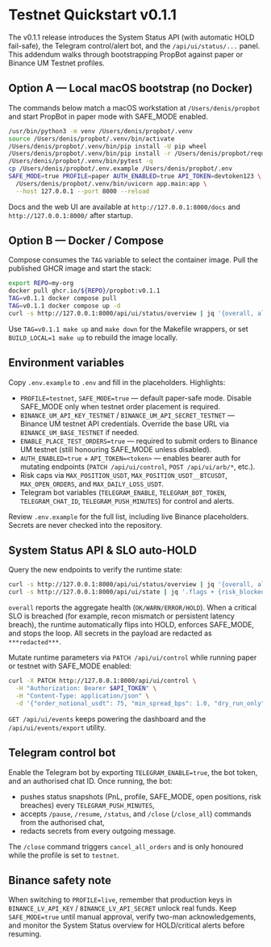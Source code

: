 # Testnet Quickstart v0.1.1

The v0.1.1 release introduces the System Status API (with automatic HOLD
fail-safe), the Telegram control/alert bot, and the `/api/ui/status/...` panel.
This addendum walks through bootstrapping PropBot against paper or Binance UM
Testnet profiles.

## Option A — Local macOS bootstrap (no Docker)

The commands below match a macOS workstation at `/Users/denis/propbot` and start
PropBot in paper mode with SAFE_MODE enabled.

```bash
/usr/bin/python3 -m venv /Users/denis/propbot/.venv
source /Users/denis/propbot/.venv/bin/activate
/Users/denis/propbot/.venv/bin/pip install -U pip wheel
/Users/denis/propbot/.venv/bin/pip install -r /Users/denis/propbot/requirements.txt
/Users/denis/propbot/.venv/bin/pytest -q
cp /Users/denis/propbot/.env.example /Users/denis/propbot/.env
SAFE_MODE=true PROFILE=paper AUTH_ENABLED=true API_TOKEN=devtoken123 \
  /Users/denis/propbot/.venv/bin/uvicorn app.main:app \
  --host 127.0.0.1 --port 8000 --reload
```

Docs and the web UI are available at `http://127.0.0.1:8000/docs` and
`http://127.0.0.1:8000/` after startup.

## Option B — Docker / Compose

Compose consumes the `TAG` variable to select the container image. Pull the
published GHCR image and start the stack:

```bash
export REPO=my-org
docker pull ghcr.io/${REPO}/propbot:v0.1.1
TAG=v0.1.1 docker compose pull
TAG=v0.1.1 docker compose up -d
curl -s http://127.0.0.1:8000/api/ui/status/overview | jq '{overall, alerts}'
```

Use `TAG=v0.1.1 make up` and `make down` for the Makefile wrappers, or set
`BUILD_LOCAL=1 make up` to rebuild the image locally.

## Environment variables

Copy `.env.example` to `.env` and fill in the placeholders. Highlights:

- `PROFILE=testnet`, `SAFE_MODE=true` — default paper-safe mode. Disable
  SAFE_MODE only when testnet order placement is required.
- `BINANCE_UM_API_KEY_TESTNET` / `BINANCE_UM_API_SECRET_TESTNET` — Binance UM
  testnet API credentials. Override the base URL via `BINANCE_UM_BASE_TESTNET`
  if needed.
- `ENABLE_PLACE_TEST_ORDERS=true` — required to submit orders to Binance UM
  testnet (still honouring SAFE_MODE unless disabled).
- `AUTH_ENABLED=true` + `API_TOKEN=<token>` — enables bearer auth for
  mutating endpoints (`PATCH /api/ui/control`, `POST /api/ui/arb/*`, etc.).
- Risk caps via `MAX_POSITION_USDT`, `MAX_POSITION_USDT__BTCUSDT`,
  `MAX_OPEN_ORDERS`, and `MAX_DAILY_LOSS_USDT`.
- Telegram bot variables (`TELEGRAM_ENABLE`, `TELEGRAM_BOT_TOKEN`,
  `TELEGRAM_CHAT_ID`, `TELEGRAM_PUSH_MINUTES`) for control and alerts.

Review `.env.example` for the full list, including live Binance placeholders.
Secrets are never checked into the repository.

## System Status API & SLO auto-HOLD

Query the new endpoints to verify the runtime state:

```bash
curl -s http://127.0.0.1:8000/api/ui/status/overview | jq '{overall, alerts}'
curl -s http://127.0.0.1:8000/api/ui/state | jq '.flags + {risk_blocked, risk_reasons}'
```

`overall` reports the aggregate health (`OK/WARN/ERROR/HOLD`). When a critical
SLO is breached (for example, recon mismatch or persistent latency breach), the
runtime automatically flips into HOLD, enforces SAFE_MODE, and stops the
loop. All secrets in the payload are redacted as `***redacted***`.

Mutate runtime parameters via `PATCH /api/ui/control` while running paper or
testnet with SAFE_MODE enabled:

```bash
curl -X PATCH http://127.0.0.1:8000/api/ui/control \
  -H "Authorization: Bearer $API_TOKEN" \
  -H "Content-Type: application/json" \
  -d '{"order_notional_usdt": 75, "min_spread_bps": 1.0, "dry_run_only": true}'
```

`GET /api/ui/events` keeps powering the dashboard and the `/api/ui/events/export`
utility.

## Telegram control bot

Enable the Telegram bot by exporting `TELEGRAM_ENABLE=true`, the bot token, and
an authorised chat ID. Once running, the bot:

- pushes status snapshots (PnL, profile, SAFE_MODE, open positions, risk
  breaches) every `TELEGRAM_PUSH_MINUTES`,
- accepts `/pause`, `/resume`, `/status`, and `/close` (`/close_all`) commands
  from the authorised chat,
- redacts secrets from every outgoing message.

The `/close` command triggers `cancel_all_orders` and is only honoured while the
profile is set to `testnet`.

## Binance safety note

When switching to `PROFILE=live`, remember that production keys in
`BINANCE_LV_API_KEY` / `BINANCE_LV_API_SECRET` unlock real funds. Keep
`SAFE_MODE=true` until manual approval, verify two-man acknowledgements, and
monitor the System Status overview for HOLD/critical alerts before resuming.

